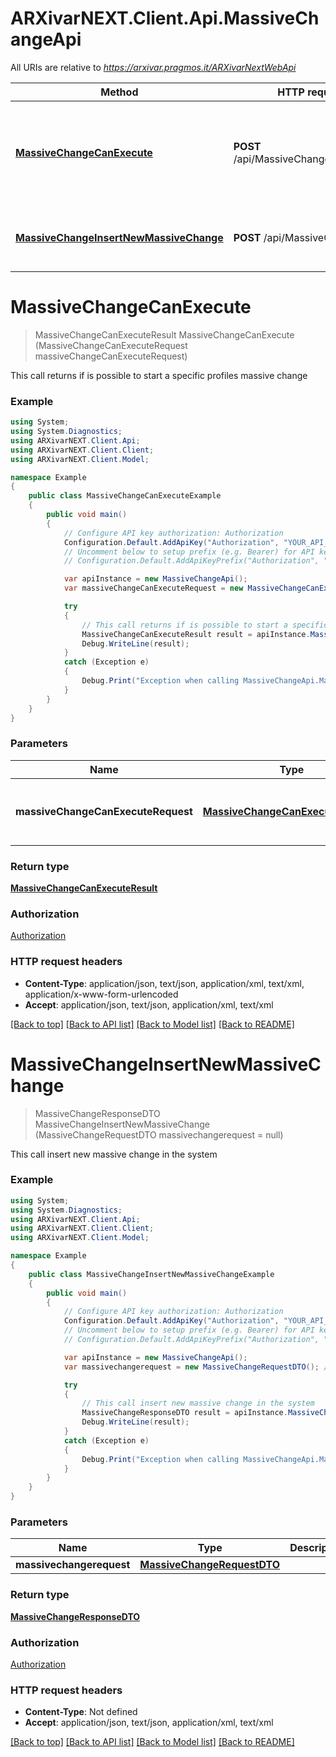 # ARXivarNEXT.Client.Api.MassiveChangeApi

All URIs are relative to *https://arxivar.pragmos.it/ARXivarNextWebApi*

Method | HTTP request | Description
------------- | ------------- | -------------
[**MassiveChangeCanExecute**](MassiveChangeApi.md#massivechangecanexecute) | **POST** /api/MassiveChange/canExecute | This call returns if is possible to start a specific profiles massive change
[**MassiveChangeInsertNewMassiveChange**](MassiveChangeApi.md#massivechangeinsertnewmassivechange) | **POST** /api/MassiveChange | This call insert new massive change in the system


<a name="massivechangecanexecute"></a>
# **MassiveChangeCanExecute**
> MassiveChangeCanExecuteResult MassiveChangeCanExecute (MassiveChangeCanExecuteRequest massiveChangeCanExecuteRequest)

This call returns if is possible to start a specific profiles massive change

### Example
```csharp
using System;
using System.Diagnostics;
using ARXivarNEXT.Client.Api;
using ARXivarNEXT.Client.Client;
using ARXivarNEXT.Client.Model;

namespace Example
{
    public class MassiveChangeCanExecuteExample
    {
        public void main()
        {
            // Configure API key authorization: Authorization
            Configuration.Default.AddApiKey("Authorization", "YOUR_API_KEY");
            // Uncomment below to setup prefix (e.g. Bearer) for API key, if needed
            // Configuration.Default.AddApiKeyPrefix("Authorization", "Bearer");

            var apiInstance = new MassiveChangeApi();
            var massiveChangeCanExecuteRequest = new MassiveChangeCanExecuteRequest(); // MassiveChangeCanExecuteRequest | Request with profiles for massive change

            try
            {
                // This call returns if is possible to start a specific profiles massive change
                MassiveChangeCanExecuteResult result = apiInstance.MassiveChangeCanExecute(massiveChangeCanExecuteRequest);
                Debug.WriteLine(result);
            }
            catch (Exception e)
            {
                Debug.Print("Exception when calling MassiveChangeApi.MassiveChangeCanExecute: " + e.Message );
            }
        }
    }
}
```

### Parameters

Name | Type | Description  | Notes
------------- | ------------- | ------------- | -------------
 **massiveChangeCanExecuteRequest** | [**MassiveChangeCanExecuteRequest**](MassiveChangeCanExecuteRequest.md)| Request with profiles for massive change | 

### Return type

[**MassiveChangeCanExecuteResult**](MassiveChangeCanExecuteResult.md)

### Authorization

[Authorization](../README.md#Authorization)

### HTTP request headers

 - **Content-Type**: application/json, text/json, application/xml, text/xml, application/x-www-form-urlencoded
 - **Accept**: application/json, text/json, application/xml, text/xml

[[Back to top]](#) [[Back to API list]](../README.md#documentation-for-api-endpoints) [[Back to Model list]](../README.md#documentation-for-models) [[Back to README]](../README.md)

<a name="massivechangeinsertnewmassivechange"></a>
# **MassiveChangeInsertNewMassiveChange**
> MassiveChangeResponseDTO MassiveChangeInsertNewMassiveChange (MassiveChangeRequestDTO massivechangerequest = null)

This call insert new massive change in the system

### Example
```csharp
using System;
using System.Diagnostics;
using ARXivarNEXT.Client.Api;
using ARXivarNEXT.Client.Client;
using ARXivarNEXT.Client.Model;

namespace Example
{
    public class MassiveChangeInsertNewMassiveChangeExample
    {
        public void main()
        {
            // Configure API key authorization: Authorization
            Configuration.Default.AddApiKey("Authorization", "YOUR_API_KEY");
            // Uncomment below to setup prefix (e.g. Bearer) for API key, if needed
            // Configuration.Default.AddApiKeyPrefix("Authorization", "Bearer");

            var apiInstance = new MassiveChangeApi();
            var massivechangerequest = new MassiveChangeRequestDTO(); // MassiveChangeRequestDTO |  (optional) 

            try
            {
                // This call insert new massive change in the system
                MassiveChangeResponseDTO result = apiInstance.MassiveChangeInsertNewMassiveChange(massivechangerequest);
                Debug.WriteLine(result);
            }
            catch (Exception e)
            {
                Debug.Print("Exception when calling MassiveChangeApi.MassiveChangeInsertNewMassiveChange: " + e.Message );
            }
        }
    }
}
```

### Parameters

Name | Type | Description  | Notes
------------- | ------------- | ------------- | -------------
 **massivechangerequest** | [**MassiveChangeRequestDTO**](MassiveChangeRequestDTO.md)|  | [optional] 

### Return type

[**MassiveChangeResponseDTO**](MassiveChangeResponseDTO.md)

### Authorization

[Authorization](../README.md#Authorization)

### HTTP request headers

 - **Content-Type**: Not defined
 - **Accept**: application/json, text/json, application/xml, text/xml

[[Back to top]](#) [[Back to API list]](../README.md#documentation-for-api-endpoints) [[Back to Model list]](../README.md#documentation-for-models) [[Back to README]](../README.md)

